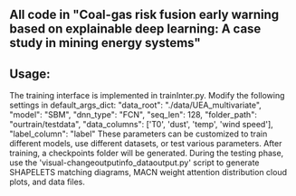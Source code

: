 ## All code in "Coal-gas risk fusion early warning based on explainable deep learning: A case study in mining energy systems"
## Usage: 
The training interface is implemented in trainInter.py. Modify the following settings in default_args_dict:
    "data_root": "./data/UEA_multivariate",
    "model": "SBM",
    "dnn_type": "FCN",
    "seq_len": 128, 
    "folder_path": "ourtrain/testdata", 
    "data_columns": ['T0', 'dust', 'temp', 'wind speed'],
    "label_column": "label"
These parameters can be customized to train different models, use different datasets, or test various parameters. After training, a checkpoints folder will be generated.
During the testing phase, use the 'visual-changeoutputinfo_dataoutput.py' script to generate SHAPELETS matching diagrams, MACN weight attention distribution cloud plots, and data files.
